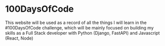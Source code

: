 # 100DaysOfCode

This website will be used as a record of all the things I will learn in the #100DaysOfCode challenge, which will be mainly focused on building my skills as a Full Stack developer with Python (Django, FastAPI) and Javascript (React, Node)
